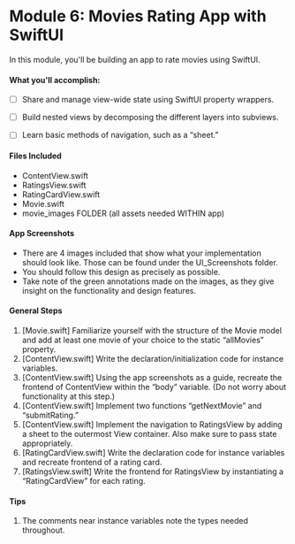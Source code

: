 # Module 6: Movies Rating App with SwiftUI

In this module, you'll be building an app to rate movies using SwiftUI.

#### What you'll accomplish:

- [ ] Share and manage view-wide state using SwiftUI property wrappers.

- [ ] Build nested views by decomposing the different layers into subviews.

- [ ] Learn basic methods of navigation, such as a “sheet.”

#### Files Included

- ContentView.swift
- RatingsView.swift
- RatingCardView.swift
- Movie.swift
- movie_images FOLDER (all assets needed WITHIN app)

#### App Screenshots
- There are 4 images included that show what your implementation should look like. Those can be found under the UI_Screenshots folder.
- You should follow this design as precisely as possible.
- Take note of the green annotations made on the images, as they give insight on the functionality and design features.

#### General Steps
1. [Movie.swift] Familiarize yourself with the structure of the Movie model and add at least 
    one movie of your choice to the static “allMovies” property.
2. [ContentView.swift] Write the declaration/initialization code for instance variables.
3. [ContentView.swift] Using the app screenshots as a guide, recreate the frontend of ContentView within the 
“body” variable. (Do not worry about functionality at this step.)
4. [ContentView.swift] Implement two functions “getNextMovie” and “submitRating.”
5. [ContentView.swift] Implement the navigation to RatingsView by adding a sheet to the outermost View container.
    Also make sure to pass state appropriately.
6. [RatingCardView.swift] Write the declaration code for instance variables and recreate frontend of a rating card.
7. [RatingsView.swift] Write the frontend for RatingsView by instantiating a “RatingCardView” for each rating.

#### Tips
1. The comments near instance variables note the types needed throughout. 
